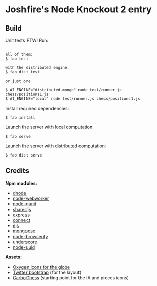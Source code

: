 Joshfire's Node Knockout 2 entry
================================

Build
-----

Unit tests FTW! Run:

```

all of them:
$ fab test

with the distributed engine:
$ fab dist test

or just one

$ AI_ENGINE="distributed-mongo" node test/runner.js chess/positions1.js
$ AI_ENGINE="local" node test/runner.js chess/positions1.js

```
Install required dependencies:

```
$ fab install
```

Launch the server with local computation:

```
$ fab serve
```

Launch the server with distributed computation:

```
$ fab dist serve
```

Credits
-------

**Npm modules:**

 - [dnode](https://github.com/substack/dnode)
 - [node-webworker](https://github.com/pgriess/node-webworker)
 - [node-qunit](https://github.com/kof/node-qunit)
 - [sharedjs](https://github.com/kof/sharedjs)
 - [express](https://github.com/visionmedia/express)
 - [connect](https://github.com/senchalabs/connect)
 - [ejs](http://search.npmjs.org/#/ejs)
 - [mongoose](https://github.com/LearnBoost/mongoose)
 - [node-browserify](https://github.com/substack/node-browserify)
 - [underscore](http://documentcloud.github.com/underscore/)
 - [node-uuid](http://search.npmjs.org/#/node-uuid)

**Assets:**

 - [Oxygen icons for the globe](http://kde-look.org/content/show.php/Oxygen+Icons?content=74184)
 - [Twitter bootstrap](http://twitter.github.com/bootstrap/) (for the layout)
 - [GarboChess](http://forwardcoding.com/projects/ajaxchess/chess.html) (starting point for the IA and pieces icons)
